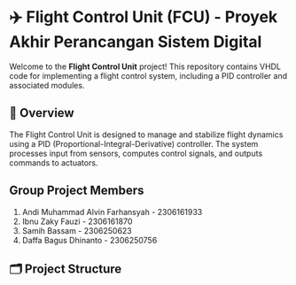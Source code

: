 # ✈️ Flight Control Unit (FCU) - Proyek Akhir Perancangan Sistem Digital

Welcome to the **Flight Control Unit** project! This repository contains VHDL code for implementing a flight control system, including a PID controller and associated modules.

## 🚀 Overview

The Flight Control Unit is designed to manage and stabilize flight dynamics using a PID (Proportional-Integral-Derivative) controller. The system processes input from sensors, computes control signals, and outputs commands to actuators.

## Group Project Members
1. Andi Muhammad Alvin Farhansyah - 2306161933
2. Ibnu Zaky Fauzi - 2306161870
3. Samih Bassam - 2306250623
4. Daffa Bagus Dhinanto - 2306250756

## 🗂️ Project Structure
